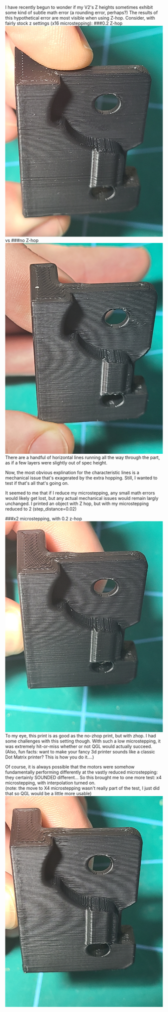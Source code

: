 I have recently begun to wonder if my V2's Z heights sometimes exhibit some kind of subtle math error (a rounding error, perhaps?)  The results of this hypothetical error are most visible when using Z-hop.  Consider, with fairly stock z settings (x16 microstepping):
###0.2 Z-hop
![Zhop](https://raw.githubusercontent.com/shiftingtech/Voron/main/Images/x16_interpolate_hop.jpg)
vs
###no Z-hop
![no Zhop](https://raw.githubusercontent.com/shiftingtech/Voron/main/Images/x16_interpolate_nohop.jpg)
There are a handful of horizontal lines running all the way through the part, as if a few layers were slightly out of spec height.

Now, the most obvious explination for the characteristic lines is a mechanical issue that's exagerated by the extra hopping.  Still, I wanted to test if that's all that's going on.

It seemed to me that if I reduce my microstepping, any small math errors would likely get lost, but any actual mechanical issues would remain largly unchanged.
I printed an object with Z hop, but with my microstepping reduced to 2 (step_distance=0.02)  

###x2 microstepping, with 0.2 z-hop
![x2 Microstepping, with 0.2 Z-hop](https://raw.githubusercontent.com/shiftingtech/Voron/main/Images/x2_nointerpolate_hop.jpg)
To my eye, this print is as good as the no-zhop print, but with zhop.  I had some challenges with this setting though.  With such a low microstepping, it was extremely hit-or-miss whether or not QGL would actually succeed.  (Also, fun facts:  want to make your fancy 3d printer sounds like a classic Dot Matrix printer?  This is how you do it....)

Of course, it is always possible that the motors were somehow fundamentally performing differently at the vastly reduced microstepping: they certainly SOUNDED different...  So this brought me to one more test:  x4 microstepping, with interpolation turned on.  
(note:  the move to X4 microstepping wasn't really part of the test, I just did that so QGL would be a little more usable)
![x4 microstepping, interpolation, with 0.2z-hop](https://raw.githubusercontent.com/shiftingtech/Voron/main/Images/x4_interpolate_hop.jpg)


